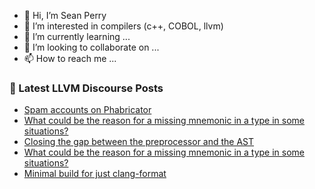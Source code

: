 - 👋 Hi, I’m Sean Perry
- 👀 I’m interested in compilers (c++, COBOL, llvm)
- 🌱 I’m currently learning ...
- 💞️ I’m looking to collaborate on ...
- 📫 How to reach me ...

<!---
s66perry/s66perry is a ✨ special ✨ repository because its `README.md` (this file) appears on your GitHub profile.
You can click the Preview link to take a look at your changes.
--->
### 📕 Latest LLVM Discourse Posts

<!-- DISCOURSE-LLVM:START -->
- [Spam accounts on Phabricator](https://discourse.llvm.org/t/spam-accounts-on-phabricator/60631/9)
- [What could be the reason for a missing mnemonic in a type in some situations?](https://discourse.llvm.org/t/what-could-be-the-reason-for-a-missing-mnemonic-in-a-type-in-some-situations/61006/3)
- [Closing the gap between the preprocessor and the AST](https://discourse.llvm.org/t/closing-the-gap-between-the-preprocessor-and-the-ast/6254/14)
- [What could be the reason for a missing mnemonic in a type in some situations?](https://discourse.llvm.org/t/what-could-be-the-reason-for-a-missing-mnemonic-in-a-type-in-some-situations/61006/2)
- [Minimal build for just clang-format](https://discourse.llvm.org/t/minimal-build-for-just-clang-format/61009/2)
<!-- DISCOURSE-LLVM:END -->
